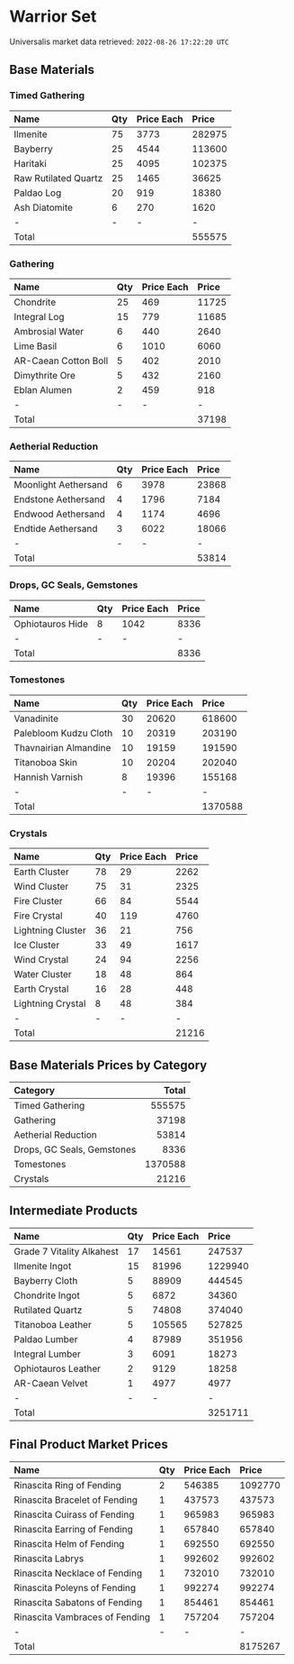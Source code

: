 # Warrior Set

Universalis market data retrieved: `2022-08-26 17:22:20 UTC`

## Base Materials

### Timed Gathering

| Name                 | Qty   | Price Each   | Price   |
|:---------------------|:------|:-------------|:--------|
| Ilmenite             | 75    | 3773         | 282975  |
| Bayberry             | 25    | 4544         | 113600  |
| Haritaki             | 25    | 4095         | 102375  |
| Raw Rutilated Quartz | 25    | 1465         | 36625   |
| Paldao Log           | 20    | 919          | 18380   |
| Ash Diatomite        | 6     | 270          | 1620    |
| -                    | -     | -            | -       |
| Total                |       |              | 555575  |

### Gathering

| Name                 | Qty   | Price Each   | Price   |
|:---------------------|:------|:-------------|:--------|
| Chondrite            | 25    | 469          | 11725   |
| Integral Log         | 15    | 779          | 11685   |
| Ambrosial Water      | 6     | 440          | 2640    |
| Lime Basil           | 6     | 1010         | 6060    |
| AR-Caean Cotton Boll | 5     | 402          | 2010    |
| Dimythrite Ore       | 5     | 432          | 2160    |
| Eblan Alumen         | 2     | 459          | 918     |
| -                    | -     | -            | -       |
| Total                |       |              | 37198   |

### Aetherial Reduction

| Name                 | Qty   | Price Each   | Price   |
|:---------------------|:------|:-------------|:--------|
| Moonlight Aethersand | 6     | 3978         | 23868   |
| Endstone Aethersand  | 4     | 1796         | 7184    |
| Endwood Aethersand   | 4     | 1174         | 4696    |
| Endtide Aethersand   | 3     | 6022         | 18066   |
| -                    | -     | -            | -       |
| Total                |       |              | 53814   |

### Drops, GC Seals, Gemstones

| Name             | Qty   | Price Each   | Price   |
|:-----------------|:------|:-------------|:--------|
| Ophiotauros Hide | 8     | 1042         | 8336    |
| -                | -     | -            | -       |
| Total            |       |              | 8336    |

### Tomestones

| Name                  | Qty   | Price Each   | Price   |
|:----------------------|:------|:-------------|:--------|
| Vanadinite            | 30    | 20620        | 618600  |
| Palebloom Kudzu Cloth | 10    | 20319        | 203190  |
| Thavnairian Almandine | 10    | 19159        | 191590  |
| Titanoboa Skin        | 10    | 20204        | 202040  |
| Hannish Varnish       | 8     | 19396        | 155168  |
| -                     | -     | -            | -       |
| Total                 |       |              | 1370588 |

### Crystals

| Name              | Qty   | Price Each   | Price   |
|:------------------|:------|:-------------|:--------|
| Earth Cluster     | 78    | 29           | 2262    |
| Wind Cluster      | 75    | 31           | 2325    |
| Fire Cluster      | 66    | 84           | 5544    |
| Fire Crystal      | 40    | 119          | 4760    |
| Lightning Cluster | 36    | 21           | 756     |
| Ice Cluster       | 33    | 49           | 1617    |
| Wind Crystal      | 24    | 94           | 2256    |
| Water Cluster     | 18    | 48           | 864     |
| Earth Crystal     | 16    | 28           | 448     |
| Lightning Crystal | 8     | 48           | 384     |
| -                 | -     | -            | -       |
| Total             |       |              | 21216   |

## Base Materials Prices by Category

| Category                   |   Total |
|:---------------------------|--------:|
| Timed Gathering            |  555575 |
| Gathering                  |   37198 |
| Aetherial Reduction        |   53814 |
| Drops, GC Seals, Gemstones |    8336 |
| Tomestones                 | 1370588 |
| Crystals                   |   21216 |

## Intermediate Products

| Name                      | Qty   | Price Each   | Price   |
|:--------------------------|:------|:-------------|:--------|
| Grade 7 Vitality Alkahest | 17    | 14561        | 247537  |
| Ilmenite Ingot            | 15    | 81996        | 1229940 |
| Bayberry Cloth            | 5     | 88909        | 444545  |
| Chondrite Ingot           | 5     | 6872         | 34360   |
| Rutilated Quartz          | 5     | 74808        | 374040  |
| Titanoboa Leather         | 5     | 105565       | 527825  |
| Paldao Lumber             | 4     | 87989        | 351956  |
| Integral Lumber           | 3     | 6091         | 18273   |
| Ophiotauros Leather       | 2     | 9129         | 18258   |
| AR-Caean Velvet           | 1     | 4977         | 4977    |
| -                         | -     | -            | -       |
| Total                     |       |              | 3251711 |

## Final Product Market Prices

| Name                           | Qty   | Price Each   | Price   |
|:-------------------------------|:------|:-------------|:--------|
| Rinascita Ring of Fending      | 2     | 546385       | 1092770 |
| Rinascita Bracelet of Fending  | 1     | 437573       | 437573  |
| Rinascita Cuirass of Fending   | 1     | 965983       | 965983  |
| Rinascita Earring of Fending   | 1     | 657840       | 657840  |
| Rinascita Helm of Fending      | 1     | 692550       | 692550  |
| Rinascita Labrys               | 1     | 992602       | 992602  |
| Rinascita Necklace of Fending  | 1     | 732010       | 732010  |
| Rinascita Poleyns of Fending   | 1     | 992274       | 992274  |
| Rinascita Sabatons of Fending  | 1     | 854461       | 854461  |
| Rinascita Vambraces of Fending | 1     | 757204       | 757204  |
| -                              | -     | -            | -       |
| Total                          |       |              | 8175267 |